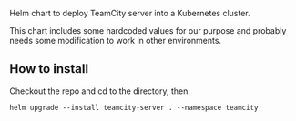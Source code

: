Helm chart to deploy TeamCity server into a Kubernetes cluster.

This chart includes some hardcoded values for our purpose and probably needs some modification to work in other environments.

How to install
--

Checkout the repo and cd to the directory, then:

    helm upgrade --install teamcity-server . --namespace teamcity
